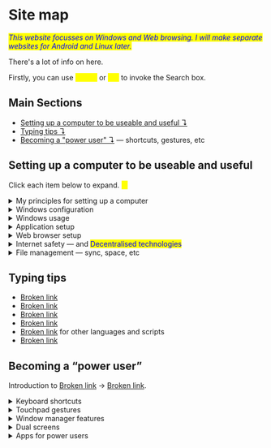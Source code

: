 # Site map

_<mark style="color:blue;">This website focusses on Windows and Web browsing. I will make separate websites for Android and Linux later.</mark>_

There's a lot of info on here.&#x20;

Firstly, you can use <mark style="color:yellow;">`Ctrl+K`</mark> or <mark style="color:yellow;">`⌘+K`</mark> to invoke the Search box.

## Main Sections

* [Setting up a computer to be useable and useful ↴](site-map.md#setting-up-a-computer-to-be-useable-and-useful)&#x20;
* [Typing tips ↴](site-map.md#typing-tips)&#x20;
* [Becoming a "power user" ↴](site-map.md#becoming-a-power-user) — shortcuts, gestures, etc



## Setting up a computer to be useable and useful

Click each item below to expand. <mark style="color:yellow;">**↓**</mark>

<details>

<summary>My principles for setting up a computer</summary>

* [decreasing-distraction.md](../principles-of-setup/decreasing-distraction.md "mention")
* [software-and-os-configuration.md](../principles-of-setup/software-and-os-configuration.md "mention") — Configuring the operating system to be uninvasive
* [hardware-selection](../principles-of-setup/hardware-selection/ "mention") — Choosing hardware that is ergonomic and unobtrusive
* [crafting-your-environment.md](../principles-of-setup/crafting-your-environment.md "mention") — Crafting your computer environment for focus.
* [back-up-everything-you-spend-time-creating.md](../principles-of-setup/back-up-everything-you-spend-time-creating.md "mention")<mark style="color:red;">!!!</mark>

</details>

<details>

<summary>Windows configuration</summary>

* [setting-up-a-new-windows-11-system](../windows-configuration/setting-up-a-new-windows-11-system/ "mention")
* [startup-apps.md](../windows-configuration/startup-apps.md "mention")
* [third-party-apps](../windows-configuration/third-party-apps/ "mention")
  * Apps for special features
  * [software-management.md](../windows-configuration/third-party-apps/software-management.md "mention") — Uninstaller apps
* [edge-make-it-stop.md](../windows-configuration/edge-make-it-stop.md "mention") — Simple ways to make Microsoft Edge shut the fucking fuck up
* [removing-bloatware](../windows-configuration/removing-bloatware/ "mention")
* [automating-tasks](../windows-configuration/automating-tasks/ "mention")
  * [time-synchronization.md](../windows-configuration/automating-tasks/time-synchronization.md "mention")

</details>

<details>

<summary>Windows usage</summary>

* [windows-tools.md](../windows-usage/windows-tools.md "mention") — tools that are already built in!
* [powertoys-tools.md](../windows-usage/powertoys-tools.md "mention") — tools to power up your computer
* [tips-on-handling-bugs.md](../windows-usage/tips-on-handling-bugs.md "mention")

</details>

<details>

<summary>Application setup</summary>

Introduction to [Broken link](broken-reference "mention").

* [getting-the-apps-you-need.md](../application-setup/getting-the-apps-you-need.md "mention") in the first place
* [popular-apps-for-purposes.md](../application-setup/popular-apps-for-purposes.md "mention")
* [underrated-useful-apps.md](../application-setup/underrated-useful-apps.md "mention")
* [configuring-large-complex-apps.md](../application-setup/configuring-large-complex-apps.md "mention") (e.g. performance settings in Photoshop)

</details>

<details>

<summary>Web browser setup</summary>

* [my-default-settings.md](../web-browser-setup/my-default-settings.md "mention")
* Good [browser-extensions.md](../web-browser-setup/browser-extensions.md "mention")
* [privacy-and-telemetry.md](../web-browser-setup/privacy-and-telemetry.md "mention")
* [passwords-and-security.md](../web-browser-setup/passwords-and-security.md "mention")

</details>

<details>

<summary>Internet safety — and <mark style="color:blue;">Decentralised technologies</mark> </summary>

* [safety-in-the-surveillance-age.md](../internet-safety/safety-in-the-surveillance-age.md "mention")&#x20;
* [projects-using-decentralized-networking](../decentralization/projects-using-decentralized-networking/ "mention")&#x20;
  * [nostr-protocol.md](../decentralization/projects-using-decentralized-networking/nostr-protocol.md "mention")
  * cloud booting OS — swarm, deboot
  * file storage&#x20;
* [dns-to-get-around-blocks.md](../internet-safety/internet-connectivity/dns-to-get-around-blocks.md "mention") — circumventing simple website blocks when your government is a bit stupid and technologically inept&#x20;

</details>

<details>

<summary>File management — sync, space, etc</summary>

[intro-to-storage-hygiene.md](../file-management-main-site/intro-to-storage-hygiene.md "mention") — good management of files and personal data; difference between data storage (disks: HDDs, SSDs, flash, etc) and memory (RAM)

* [monitoring-storage-usage.md](../file-management-main-site/monitoring-storage-usage.md "mention") — windirstat \&simlr
* [sync-and-backup-files.md](../file-management-main-site/sync-and-backup-files.md "mention") — Backup, sync, file streaming — reasons, services, pros & cons
* [folder-hierarchy-and-file-naming.md](../file-management-main-site/folder-hierarchy-and-file-naming.md "mention") — Making it easier to find your files in the future
* [where-should-i-store-different-types-of-files.md](../file-management-main-site/where-should-i-store-different-types-of-files.md "mention")
  * Long-term vs short-term files and what type of hard drive to put them on
  * Shortest term: scratch disks (apps like Photoshop), pagefile.sys, swap space

</details>



## Typing tips

* [Broken link](broken-reference "mention")&#x20;
* [Broken link](broken-reference "mention")&#x20;
* [Broken link](broken-reference "mention")&#x20;
* [Broken link](broken-reference "mention")&#x20;
* [Broken link](broken-reference "mention") for other languages and scripts
* [Broken link](broken-reference "mention")



## Becoming a “power user”

Introduction to [Broken link](broken-reference "mention") → [Broken link](broken-reference "mention").

<details>

<summary>Keyboard shortcuts </summary>

[Broken link](broken-reference "mention") introduction

* [Broken link](broken-reference "mention")&#x20;
* [Broken link](broken-reference "mention")&#x20;
* [Broken link](broken-reference "mention")&#x20;

</details>

<details>

<summary>Touchpad gestures</summary>

[Broken link](broken-reference "mention")

</details>

<details>

<summary>Window manager features</summary>

* Tiling windows
* Virtual desktops
*

</details>

<details>

<summary>Dual screens</summary>

* Unusual multi-screen solutions (using a phone/tablet as the second monitor)

</details>

<details>

<summary>Apps for power users</summary>



</details>





